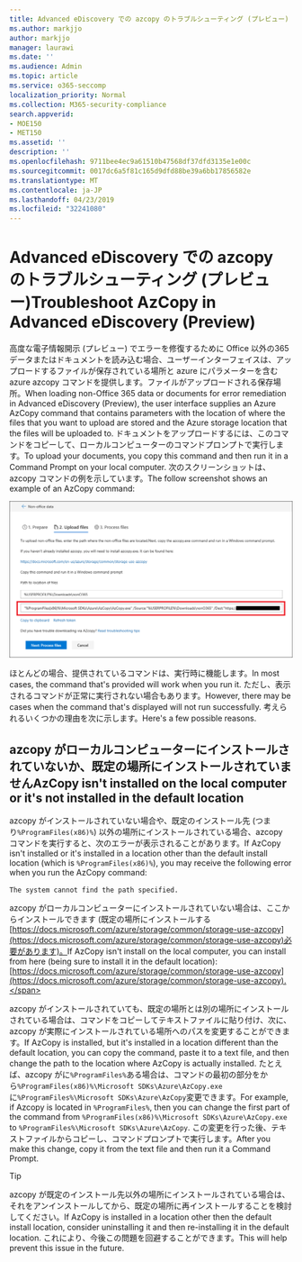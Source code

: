 ```yaml
---
title: Advanced eDiscovery での azcopy のトラブルシューティング (プレビュー)
ms.author: markjjo
author: markjjo
manager: laurawi
ms.date: ''
ms.audience: Admin
ms.topic: article
ms.service: o365-seccomp
localization_priority: Normal
ms.collection: M365-security-compliance
search.appverid:
- MOE150
- MET150
ms.assetid: ''
description: ''
ms.openlocfilehash: 9711bee4ec9a61510b47568df37dfd3135e1e00c
ms.sourcegitcommit: 0017dc6a5f81c165d9dfd88be39a6bb17856582e
ms.translationtype: MT
ms.contentlocale: ja-JP
ms.lasthandoff: 04/23/2019
ms.locfileid: "32241080"
---
```

# <a name="troubleshoot-azcopy-in-advanced-ediscovery-preview"></a><span data-ttu-id="73cbd-102">Advanced eDiscovery での azcopy のトラブルシューティング (プレビュー)</span><span class="sxs-lookup"><span data-stu-id="73cbd-102">Troubleshoot AzCopy in Advanced eDiscovery (Preview)</span></span>

<span data-ttu-id="73cbd-103">高度な電子情報開示 (プレビュー) でエラーを修復するために Office 以外の365データまたはドキュメントを読み込む場合、ユーザーインターフェイスは、アップロードするファイルが保存されている場所と azure にパラメーターを含む azure azcopy コマンドを提供します。ファイルがアップロードされる保存場所。</span><span class="sxs-lookup"><span data-stu-id="73cbd-103">When loading non-Office 365 data or documents for error remediation in Advanced eDiscovery (Preview), the user interface supplies an Azure AzCopy command that contains parameters with the location of where the files that you want to upload are stored and the Azure storage location that the files will be uploaded to.</span></span> <span data-ttu-id="73cbd-104">ドキュメントをアップロードするには、このコマンドをコピーして、ローカルコンピューターのコマンドプロンプトで実行します。</span><span class="sxs-lookup"><span data-stu-id="73cbd-104">To upload your documents, you copy this command and then run it in a Command Prompt on your local computer.</span></span>  <span data-ttu-id="73cbd-105">次のスクリーンショットは、azcopy コマンドの例を示しています。</span><span class="sxs-lookup"><span data-stu-id="73cbd-105">The follow screenshot shows an example of an AzCopy command:</span></span>

![Office 365 以外のファイルをアップロードする](../media/46ba68f6-af11-4e70-bb91-5fc7973516e3.png)

<span data-ttu-id="73cbd-107">ほとんどの場合、提供されているコマンドは、実行時に機能します。</span><span class="sxs-lookup"><span data-stu-id="73cbd-107">In most cases, the command that's provided will work when you run it.</span></span> <span data-ttu-id="73cbd-108">ただし、表示されるコマンドが正常に実行されない場合もあります。</span><span class="sxs-lookup"><span data-stu-id="73cbd-108">However, there may be cases when the command that's displayed will not run successfully.</span></span> <span data-ttu-id="73cbd-109">考えられるいくつかの理由を次に示します。</span><span class="sxs-lookup"><span data-stu-id="73cbd-109">Here's a few possible reasons.</span></span>

## <a name="azcopy-isnt-installed-on-the-local-computer-or-its-not-installed-in-the-default-location"></a><span data-ttu-id="73cbd-110">azcopy がローカルコンピューターにインストールされていないか、既定の場所にインストールされていません</span><span class="sxs-lookup"><span data-stu-id="73cbd-110">AzCopy isn't installed on the local computer or it's not installed in the default location</span></span>

<span data-ttu-id="73cbd-111">azcopy がインストールされていない場合や、既定のインストール先 (つまり`%ProgramFiles(x86)%`) 以外の場所にインストールされている場合、azcopy コマンドを実行すると、次のエラーが表示されることがあります。</span><span class="sxs-lookup"><span data-stu-id="73cbd-111">If AzCopy isn't installed or it's installed in a location other than the default install location (which is `%ProgramFiles(x86)%`), you may receive the following error when you run the AzCopy command:</span></span>

    The system cannot find the path specified.

<span data-ttu-id="73cbd-112">azcopy がローカルコンピューターにインストールされていない場合は、ここからインストールできます (既定の場所にインストールする[https://docs.microsoft.com/azure/storage/common/storage-use-azcopy](https://docs.microsoft.com/azure/storage/common/storage-use-azcopy)必要があります)。</span><span class="sxs-lookup"><span data-stu-id="73cbd-112">If AzCopy isn't install on the local computer, you can install from here (being sure to install it in the default location): [https://docs.microsoft.com/azure/storage/common/storage-use-azcopy](https://docs.microsoft.com/azure/storage/common/storage-use-azcopy).</span></span>


<span data-ttu-id="73cbd-113">azcopy がインストールされていても、既定の場所とは別の場所にインストールされている場合は、コマンドをコピーしてテキストファイルに貼り付け、次に、azcopy が実際にインストールされている場所へのパスを変更することができます。</span><span class="sxs-lookup"><span data-stu-id="73cbd-113">If AzCopy is installed, but it's installed in a location different than the default location, you can copy the command, paste it to a text file, and then change the path to the location where AzCopy is actually installed.</span></span> <span data-ttu-id="73cbd-114">たとえば、azcopy がに`%ProgramFiles%`ある場合は、コマンドの最初の部分をから`%ProgramFiles(x86)%\Microsoft SDKs\Azure\AzCopy.exe`に`%ProgramFiles%\Microsoft SDKs\Azure\AzCopy`変更できます。</span><span class="sxs-lookup"><span data-stu-id="73cbd-114">For example, if Azcopy is located in `%ProgramFiles%`, then you can change the first part of the command from `%ProgramFiles(x86)%\Microsoft SDKs\Azure\AzCopy.exe` to `%ProgramFiles%\Microsoft SDKs\Azure\AzCopy`.</span></span> <span data-ttu-id="73cbd-115">この変更を行った後、テキストファイルからコピーし、コマンドプロンプトで実行します。</span><span class="sxs-lookup"><span data-stu-id="73cbd-115">After you make this change, copy it from the text file and then run it a Command Prompt.</span></span>

> [!TIP]
> <span data-ttu-id="73cbd-116">azcopy が既定のインストール先以外の場所にインストールされている場合は、それをアンインストールしてから、既定の場所に再インストールすることを検討してください。</span><span class="sxs-lookup"><span data-stu-id="73cbd-116">If AzCopy is installed in a location other then the default install location, consider uninstalling it and then re-installing it in the default location.</span></span> <span data-ttu-id="73cbd-117">これにより、今後この問題を回避することができます。</span><span class="sxs-lookup"><span data-stu-id="73cbd-117">This will help prevent this issue in the future.</span></span>